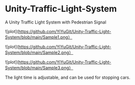 # Unity-Traffic-Light-System
 A Unity Traffic Light System with Pedestrian Signal
 

![plot](https://github.com/YiYuGit/Unity-Traffic-Light-System/blob/main/Sample1.png）

![plot](https://github.com/YiYuGit/Unity-Traffic-Light-System/blob/main/Sample2.png）

![plot](https://github.com/YiYuGit/Unity-Traffic-Light-System/blob/main/Sample3.png）

 The light time is adjustable, and can be used for stopping cars.
